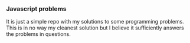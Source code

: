 ### Javascript problems

It is just a simple repo with my solutions to some programming problems. This is in no way my cleanest solution but I believe it sufficiently answers the problems in questions.
